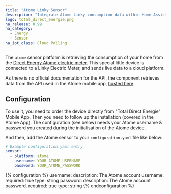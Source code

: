 ```yaml
---
title: "Atome Linky Sensor"
description: "Integrate Atome Linky consumption data within Home Assistant."
logo: total_direct_energie.png
ha_release: 0.99
ha_category:
  - Energy
  - Sensor
ha_iot_class: Cloud Polling
---
```


The `atome` sensor platform is retrieving the consumption of your home from the [Direct Energy Atome electric meter](https://total.direct-energie.com/particuliers/electricite/compteur-linky/atome).
This special little device is connected to a Linky Electric Meter, and sends live data to a cloud platform.


As there is no official documentation for the API, the component retrieves data from the API used in the Atome mobile app, [hosted here](http://esoftlink.esoftthings.com).

## Configuration

To use it, you need to order the device directly from "Total Direct Energie" Mobile App. Then you need to follow up the installation (covered in the Atome App).
The configuration (see below) needs your Atome username & password you created during the initialisation of the Atome device.

And then, add the Atome sensor to your `configuration.yaml` file like below:

```yaml
# Example configuration.yaml entry
sensor:
  - platform: atome
    username: YOUR_ATOME_USERNAME
    password: YOUR_ATOME_PASSWORD
```

{% configuration %}
username:
  description: The Atome account username.
  required: true
  type: string
password:
  description: The Atome account password.
  required: true
  type: string
{% endconfiguration %}
